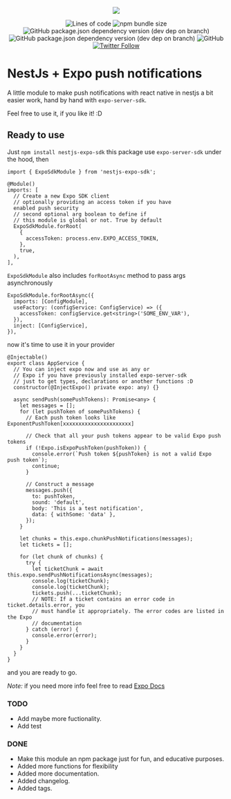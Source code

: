 <p align="center">
    <img src="https://user-images.githubusercontent.com/20530235/145147022-769c8020-a92b-4e63-b964-f8fc3aebb09e.png">
</p>
<p align="center">
    <img alt="Lines of code" src="https://img.shields.io/tokei/lines/github/fsjorgeluis/nestjs-expo-sdk">
    <img alt="npm bundle size" src="https://img.shields.io/bundlephobia/minzip/nestjs-expo-sdk">
    <img alt="GitHub package.json dependency version (dev dep on branch)" src="https://img.shields.io/github/package-json/dependency-version/fsjorgeluis/nestjs-expo-sdk/dev/typescript">
    <img alt="GitHub package.json dependency version (dev dep on branch)" src="https://img.shields.io/github/package-json/dependency-version/fsjorgeluis/nestjs-expo-sdk/dev/jest">
    <img alt="GitHub" src="https://img.shields.io/github/license/fsjorgeluis/nestjs-expo-sdk">
    <a href="https://twitter.com/intent/follow?screen_name=fsjorgeluis">
        <img alt="Twitter Follow" src="https://img.shields.io/twitter/follow/fsjorgeluis?logo=twitter&logoColor=blue&style=social">
    </a>
</p>

# NestJs + Expo push notifications

A little module to make push notifications with react native in nestjs a bit easier work, hand by hand with `expo-server-sdk`.

Feel free to use it, if you like it! :D

## Ready to use

Just `npm install nestjs-expo-sdk` this package use `expo-server-sdk` under the hood, then

```
import { ExpoSdkModule } from 'nestjs-expo-sdk';

@Module()
imports: [
  // Create a new Expo SDK client
  // optionally providing an access token if you have
  enabled push security
  // second optional arg boolean to define if
  // this module is global or not. True by default
  ExpoSdkModule.forRoot(
    {
      accessToken: process.env.EXPO_ACCESS_TOKEN,
    },
    true,
  ),
],
```

`ExpoSdkModule` also includes `forRootAsync` method to pass args asynchronously

```
ExpoSdkModule.forRootAsync({
  imports: [ConfigModule],
  useFactory: (configService: ConfigService) => ({
    accessToken: configService.get<string>('SOME_ENV_VAR'),
  }),
  inject: [ConfigService],
}),
```

now it's time to use it in your provider

```
@Injectable()
export class AppService {
  // You can inject expo now and use as any or
  // Expo if you have previously installed expo-server-sdk
  // just to get types, declarations or another functions :D
  constructor(@InjectExpo() private expo: any) {}

  async sendPush(somePushTokens): Promise<any> {
    let messages = [];
    for (let pushToken of somePushTokens) {
      // Each push token looks like ExponentPushToken[xxxxxxxxxxxxxxxxxxxxxx]

      // Check that all your push tokens appear to be valid Expo push tokens
      if (!Expo.isExpoPushToken(pushToken)) {
        console.error(`Push token ${pushToken} is not a valid Expo push token`);
        continue;
      }

      // Construct a message
      messages.push({
        to: pushToken,
        sound: 'default',
        body: 'This is a test notification',
        data: { withSome: 'data' },
      });
    }

    let chunks = this.expo.chunkPushNotifications(messages);
    let tickets = [];

    for (let chunk of chunks) {
      try {
        let ticketChunk = await this.expo.sendPushNotificationsAsync(messages);
        console.log(ticketChunk);
        console.log(ticketChunk);
        tickets.push(...ticketChunk);
        // NOTE: If a ticket contains an error code in ticket.details.error, you
        // must handle it appropriately. The error codes are listed in the Expo
        // documentation
      } catch (error) {
        console.error(error);
      }
    }
  }
}
```

and you are ready to go.

_Note:_ if you need more info feel free to read [Expo Docs](https://docs.expo.dev/push-notifications/sending-notifications/)

### TODO

- Add maybe more fuctionality.
- Add test

### DONE

- Make this module an npm package just for fun, and educative purposes.
- Added more functions for flexibility
- Added more documentation.
- Added changelog.
- Added tags.
